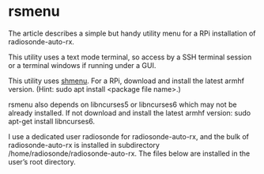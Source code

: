 # rsmenu

The article describes a simple but handy utility menu for a RPi installation of
radiosonde-auto-rx.

This utility uses a text mode terminal, so access by a SSH terminal session
or a terminal windows if running under a GUI.

This utility uses [shmenu](https://github.com/owenduffy/shmenu/releases). For a
RPi, download and install the latest armhf version. (Hint: sudo apt install \<package file name>.)

rsmenu also depends on libncurses5 or libncurses6 which may not be already
installed. If not download and install the latest armhf version: sudo apt-get install libncurses6.

I use a dedicated user radiosonde for radiosonde-auto-rx, and the bulk of
radiosonde-auto-rx is installed in subdirectory /home/radiosonde/radiosonde-auto-rx.
The files below are installed in the user’s root directory.

